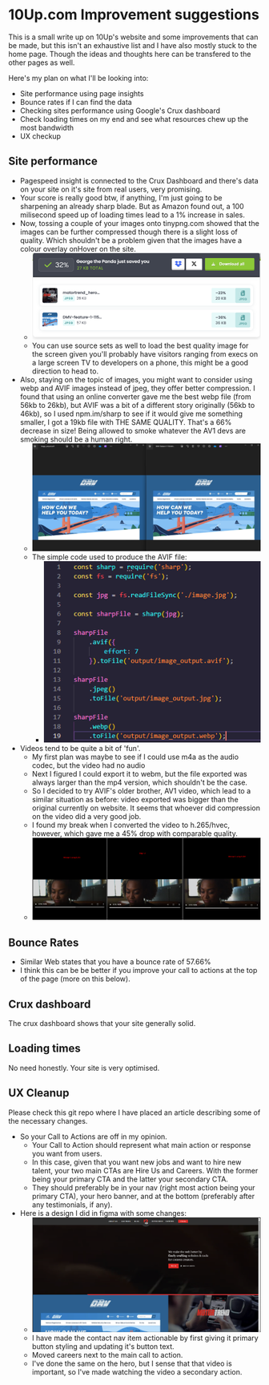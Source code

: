 # 10Up.com Improvement suggestions

This is a small write up on 10Up's website and some improvements that can be made, but this isn't an exhaustive list and I have also mostly stuck to the home page. Though the ideas and thoughts here can be transfered to the other pages as well.

Here's my plan on what I'll be looking into:

- Site performance using page insights
- Bounce rates if I can find the data
- Checking sites performance using Google's Crux dashboard
- Check loading times on my end and see what resources chew up the most bandwidth
- UX checkup

## Site performance

- Pagespeed insight is connected to the Crux Dashboard and there's data on your site on it's site from real users, very promising.
- Your score is really good btw, if anything, I'm just going to be sharpening an already sharp blade. But as Amazon found out, a 100 milisecond speed up of loading times lead to a 1% increase in sales.
- Now, tossing a couple of your images onto tinypng.com showed that the images can be further compressed though there is a slight loss of quality. Which shouldn't be a problem given that the images have a colour overlay onHover on the site.
    - ![Showing TinyPng doing it's magic, images are compressed, with these two we have a ~42% decrease in image size](<img/Screenshot 2024-03-21 204641.png>)
    - You can use source sets as well to load the best quality image for the screen given you'll probably have visitors ranging from execs on a large screen TV to developers on a phone, this might be a good direction to head to.
- Also, staying on the topic of images, you might want to consider using webp and AVIF images instead of jpeg, they offer better compression. I found that using an online converter gave me the best webp file (from 56kb to 26kb), but AVIF was a bit of a different story originally (56kb to 46kb), so I used npm.im/sharp to see if it would give me something smaller, I got a 19kb file with THE SAME QUALITY. That's a 66% decrease in size! Being allowed to smoke whatever the AV1 devs are smoking should be a human right.
    - ![Comparing an avif image and the original JPEG image](<img/Screenshot 2024-03-23 084236.png>)
    - The simple code used to produce the AVIF file:
        - ![Code used to produce AVIF](img/image.png)
- Videos tend to be quite a bit of 'fun'.
    - My first plan was maybe to see if I could use m4a as the audio codec, but the video had no audio
    - Next I figured I could export it to webm, but the file exported was always larger than the mp4 version, which shouldn't be the case.
    - So I decided to try AVIF's older brother, AV1 video, which lead to a similar situation as before: video exported was bigger than the original currently on website. It seems that whoever did compression on the video did a very good job.
   - I found my break when I converted the video to h.265/hvec, however, which gave me a 45% drop with comparable quality.
    - ![comparison of h.264 and h.265](<img/Screenshot 2024-03-21-3.png>)

## Bounce Rates

- Similar Web states that you have a bounce rate of 57.66%
- I think this can be be better if you improve your call to actions at the top of the page (more on this below).

## Crux dashboard

The crux dashboard shows that your site generally solid.

## Loading times

No need honestly. Your site is very optimised.

## UX Cleanup

Please check this git repo where I have placed an article describing some of the necessary changes.

- So your Call to Actions are off in my opinion.
    - Your Call to Action should represent what main action or response you want from users.
    - In this case, given that you want new jobs and want to hire new talent, your two main CTAs are Hire Us and Careers. With the former being your primary CTA and the latter your secondary CTA.
    - They should preferably be in your nav (right most action being your primary CTA), your hero banner, and at the bottom (preferably after any testimonials, if any).
- Here is a design I did in figma with some changes:
    - ![Design idea for updates to 10up.com](<img/10up.com design update.png>)
    - I have made the contact nav item actionable by first giving it primary button styling and updating it's button text.
    - Moved careers next to the main call to action.
    - I've done the same on the hero, but I sense that that video is important, so I've made watching the video a secondary action.